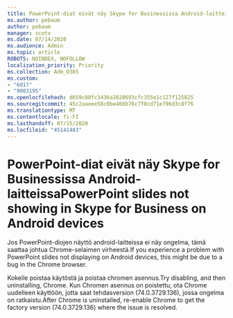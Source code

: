 ```yaml
---
title: PowerPoint-diat eivät näy Skype for Businessissa Android-laitteissa
ms.author: pebaum
author: pebaum
manager: scotv
ms.date: 07/14/2020
ms.audience: Admin
ms.topic: article
ROBOTS: NOINDEX, NOFOLLOW
localization_priority: Priority
ms.collection: Adm_O365
ms.custom:
- "6017"
- "9003195"
ms.openlocfilehash: d659c88fc3436a2020693cfc355e1c127f125825
ms.sourcegitcommit: 45c2aaeee58c0be466b76c7f0cd71e796d3c8f76
ms.translationtype: MT
ms.contentlocale: fi-FI
ms.lasthandoff: 07/15/2020
ms.locfileid: "45141483"
---
```

# <a name="powerpoint-slides-not-showing-in-skype-for-business-on-android-devices"></a><span data-ttu-id="214a1-102">PowerPoint-diat eivät näy Skype for Businessissa Android-laitteissa</span><span class="sxs-lookup"><span data-stu-id="214a1-102">PowerPoint slides not showing in Skype for Business on Android devices</span></span>

<span data-ttu-id="214a1-103">Jos PowerPoint-diojen näyttö android-laitteissa ei näy ongelma, tämä saattaa johtua Chrome-selaimen virheestä.</span><span class="sxs-lookup"><span data-stu-id="214a1-103">If you experience a problem with PowerPoint slides not displaying on Android devices, this might be due to a bug in the Chrome browser.</span></span>

<span data-ttu-id="214a1-104">Kokeile poistaa käytöstä ja poistaa chromen asennus.</span><span class="sxs-lookup"><span data-stu-id="214a1-104">Try disabling, and then uninstalling, Chrome.</span></span> <span data-ttu-id="214a1-105">Kun Chromen asennus on poistettu, ota Chrome uudelleen käyttöön, jotta saat tehdasversion (74.0.3729.136), jossa ongelma on ratkaistu.</span><span class="sxs-lookup"><span data-stu-id="214a1-105">After Chrome is uninstalled, re-enable Chrome to get the factory version (74.0.3729.136) where the issue is resolved.</span></span>